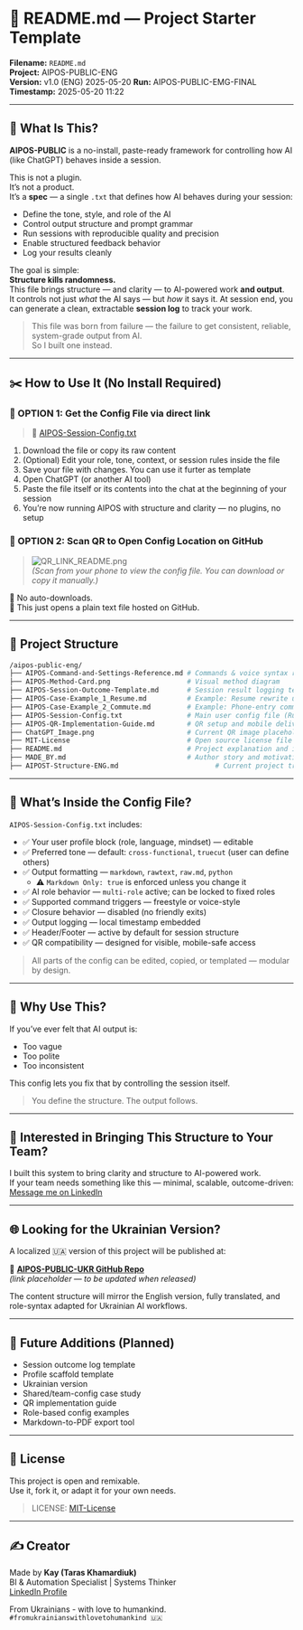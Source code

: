 # 📘 README.md — Project Starter Template  
**Filename:** `README.md`  
**Project:** AIPOS-PUBLIC-ENG  
**Version:** v1.0 (ENG) 2025-05-20
**Run:** AIPOS-PUBLIC-EMG-FINAL  
**Timestamp:** 2025-05-20 11:22

---

## 🧠 What Is This?

**AIPOS-PUBLIC** is a no-install, paste-ready framework for controlling how AI (like ChatGPT) behaves inside a session.

This is not a plugin.  
It’s not a product.  
It’s a **spec** — a single `.txt` that defines how AI behaves during your session:

- Define the tone, style, and role of the AI  
- Control output structure and prompt grammar  
- Run sessions with reproducible quality and precision  
- Enable structured feedback behavior  
- Log your results cleanly

The goal is simple:  
**Structure kills randomness.**  
This file brings structure — and clarity — to AI-powered work **and output**.  
It controls not just *what* the AI says — but *how* it says it. 
At session end, you can generate a clean, extractable **session log** to track your work.

> This file was born from failure — the failure to get consistent, reliable, system-grade output from AI.  
> So I built one instead.

---

## ✂️ How to Use It (No Install Required)

### 🔽 OPTION 1: Get the Config File via direct link

> 📎 [AIPOS-Session-Config.txt](./AIPOS-Session-Config)

1. Download the file or copy its raw content  
2. (Optional) Edit your role, tone, context, or session rules inside the file
3. Save your file with changes. You can use it furter as template 
4. Open ChatGPT (or another AI tool)  
5. Paste the file itself or its contents into the chat at the beginning of your session  
6. You’re now running AIPOS with structure and clarity — no plugins, no setup

### 📱 OPTION 2: Scan QR to Open Config Location on GitHub

> ![QR_LINK_README.png](./QR_LINK_README.png)  
> *(Scan from your phone to view the config file. You can download or copy it manually.)*

🛑 No auto-downloads.  
🧾 This just opens a plain text file hosted on GitHub.

---

## 📁 Project Structure

```bash
/aipos-public-eng/
├── AIPOS-Command-and-Settings-Reference.md # Commands & voice syntax reference
├── AIPOS-Method-Card.png                   # Visual method diagram
├── AIPOS-Session-Outcome-Template.md       # Session result logging template
├── AIPOS-Case-Example_1_Resume.md          # Example: Resume rewrite use
├── AIPOS-Case-Example_2_Commute.md         # Example: Phone-entry commuter session
├── AIPOS-Session-Config.txt                # Main user config file (Run 4C)
├── AIPOS-QR-Implementation-Guide.md        # QR setup and mobile delivery guide
├── ChatGPT_Image.png                       # Current QR image placeholder
├── MIT-License                             # Open source license file
├── README.md                               # Project explanation and install
├── MADE_BY.md                              # Author story and motivation
├── AIPOST-Structure-ENG.md                        # Current project tree and roadmap
```

---

## 🔧 What’s Inside the Config File?

`AIPOS-Session-Config.txt` includes:

- ✅ Your user profile block (role, language, mindset) — editable  
- ✅ Preferred tone — default: `cross-functional`, `truecut` (user can define others)  
- ✅ Output formatting — `markdown`, `rawtext`, `raw.md`, `python`  
  - ⚠️ `Markdown Only: true` is enforced unless you change it  
- ✅ AI role behavior — `multi-role` active; can be locked to fixed roles  
- ✅ Supported command triggers — freestyle or voice-style  
- ✅ Closure behavior — disabled (no friendly exits)  
- ✅ Output logging — local timestamp embedded  
- ✅ Header/Footer — active by default for session structure  
- ✅ QR compatibility — designed for visible, mobile-safe access

> All parts of the config can be edited, copied, or templated — modular by design.

---

## 🧨 Why Use This?

If you’ve ever felt that AI output is:

- Too vague  
- Too polite  
- Too inconsistent  

This config lets you fix that by controlling the session itself.

> You define the structure. The output follows.

---

## 💼 Interested in Bringing This Structure to Your Team?

I built this system to bring clarity and structure to AI-powered work.  
If your team needs something like this — minimal, scalable, outcome-driven:  
[Message me on LinkedIn](https://www.linkedin.com/in/taras-khamardiuk)

---

## 🌐 Looking for the Ukrainian Version?

A localized 🇺🇦 version of this project will be published at:

🔗 **[AIPOS-PUBLIC-UKR GitHub Repo](https://github.com/TK51/aipos-public-ukr)**  
_(link placeholder — to be updated when released)_

The content structure will mirror the English version, fully translated, and role-syntax adapted for Ukrainian AI workflows.

---

## 🚀 Future Additions (Planned)

- Session outcome log template  
- Profile scaffold template  
- Ukrainian version  
- Shared/team-config case study  
- QR implementation guide  
- Role-based config examples  
- Markdown-to-PDF export tool

---

## 🔐 License

This project is open and remixable.  
Use it, fork it, or adapt it for your own needs.

> LICENSE: [MIT-License](./LICENSE)

---

## ✍️ Creator

Made by **Kay (Taras Khamardiuk)**  
BI & Automation Specialist | Systems Thinker  
[LinkedIn Profile](https://www.linkedin.com/in/taras-khamardiuk)

From Ukrainians - with love to humankind.  
`#fromukrainianswithlovetohumankind 🇺🇦`

